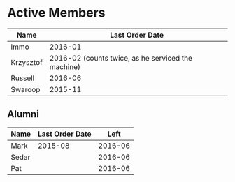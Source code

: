# Active Members

Name      | Last Order Date
----------|-----------------
Immo      | 2016-01
Krzysztof | 2016-02 (counts twice, as he serviced the machine)
Russell   | 2016-06
Swaroop   | 2015-11

## Alumni

Name      | Last Order Date | Left
----------|-----------------|-----
Mark      | 2015-08         | 2016-06
Sedar     |                 | 2016-06
Pat       |                 | 2016-06
